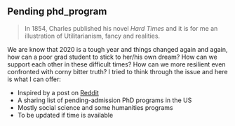 ## Pending phd_program
> In 1854, Charles published his novel *Hard Times* and it is for me an illustration of Utilitarianism, fancy and realities. 

We are know that 2020 is a tough year and things changed again and again, how can a poor grad student to stick to her/his own dream? How can we support each other in these difficult times? How can we more resilient even confronted with corny bitter truth? I tried to think through the issue and here is what I can offer:

* Inspired by a post on [Reddit](https://www.reddit.com/r/gradadmissions/comments/iekjt5/updated_list_of_programs_not_accepting_applicants/)
* A sharing list of pending-admission PhD programs in the US
* Mostly social science and some humanities programs
* To be updated if time is available 

